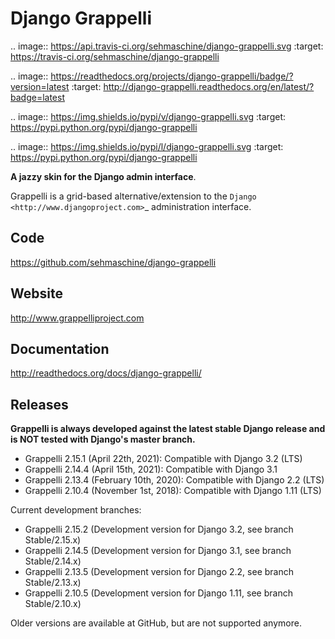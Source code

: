 Django Grappelli
================
.. image:: https://api.travis-ci.org/sehmaschine/django-grappelli.svg
    :target: https://travis-ci.org/sehmaschine/django-grappelli

.. image:: https://readthedocs.org/projects/django-grappelli/badge/?version=latest
    :target: http://django-grappelli.readthedocs.org/en/latest/?badge=latest

.. image:: https://img.shields.io/pypi/v/django-grappelli.svg
    :target: https://pypi.python.org/pypi/django-grappelli

.. image:: https://img.shields.io/pypi/l/django-grappelli.svg
    :target: https://pypi.python.org/pypi/django-grappelli

**A jazzy skin for the Django admin interface**.

Grappelli is a grid-based alternative/extension to the `Django <http://www.djangoproject.com>`_ administration interface.

Code
----

https://github.com/sehmaschine/django-grappelli

Website
-------

http://www.grappelliproject.com

Documentation
-------------

http://readthedocs.org/docs/django-grappelli/

Releases
--------

**Grappelli is always developed against the latest stable Django release and is NOT tested with Django's master branch.**

* Grappelli 2.15.1 (April 22th, 2021): Compatible with Django 3.2 (LTS)
* Grappelli 2.14.4 (April 15th, 2021): Compatible with Django 3.1
* Grappelli 2.13.4 (February 10th, 2020): Compatible with Django 2.2 (LTS)
* Grappelli 2.10.4 (November 1st, 2018): Compatible with Django 1.11 (LTS)

Current development branches:

* Grappelli 2.15.2 (Development version for Django 3.2, see branch Stable/2.15.x)
* Grappelli 2.14.5 (Development version for Django 3.1, see branch Stable/2.14.x)
* Grappelli 2.13.5 (Development version for Django 2.2, see branch Stable/2.13.x)
* Grappelli 2.10.5 (Development version for Django 1.11, see branch Stable/2.10.x)

Older versions are available at GitHub, but are not supported anymore.
